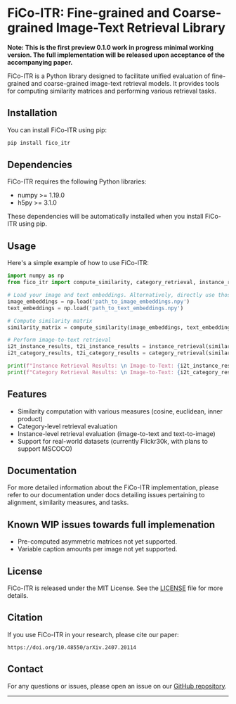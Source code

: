# FiCo-ITR: Fine-grained and Coarse-grained Image-Text Retrieval Library

**Note: This is the first preview 0.1.0 work in progress minimal working version. The full implementation will be released upon acceptance of the accompanying paper.**

FiCo-ITR is a Python library designed to facilitate unified evaluation of fine-grained and coarse-grained image-text retrieval models. It provides tools for computing similarity matrices and performing various retrieval tasks.

## Installation

You can install FiCo-ITR using pip:

```bash
pip install fico_itr
```

## Dependencies

FiCo-ITR requires the following Python libraries:

- numpy >= 1.19.0
- h5py >= 3.1.0

These dependencies will be automatically installed when you install FiCo-ITR using pip.

## Usage

Here's a simple example of how to use FiCo-ITR:

```python
import numpy as np
from fico_itr import compute_similarity, category_retrieval, instance_retrieval

# Load your image and text embeddings. Alternatively, directly use those produced by model
image_embeddings = np.load('path_to_image_embeddings.npy')
text_embeddings = np.load('path_to_text_embeddings.npy')

# Compute similarity matrix
similarity_matrix = compute_similarity(image_embeddings, text_embeddings, measure='cosine')

# Perform image-to-text retrieval
i2t_instance_results, t2i_instance_results = instance_retrieval(similarity_matrix)
i2t_category_results, t2i_category_results = category_retrieval(similarity_matrix, labels)

print(f"Instance Retrieval Results: \n Image-to-Text: {i2t_instance_results} \n Text-to-Image: {t2i_instance_results}")
print(f"Category Retrieval Results: \n Image-to-Text: {i2t_category_results} \n Text-to-Image: {t2i_category_results}")
```

## Features

- Similarity computation with various measures (cosine, euclidean, inner product)
- Category-level retrieval evaluation
- Instance-level retrieval evaluation (image-to-text and text-to-image)
- Support for real-world datasets (currently Flickr30k, with plans to support MSCOCO)

## Documentation

For more detailed information about the FiCo-ITR implementation, please refer to our documentation under docs detailing issues pertaining to alignment, similarity measures, and tasks.

## Known WIP issues towards full implemenation

 - Pre-computed asymmetric matrices not yet supported.
 - Variable caption amounts per image not yet supported.

## License

FiCo-ITR is released under the MIT License. See the [LICENSE](LICENSE) file for more details.

## Citation

If you use FiCo-ITR in your research, please cite our paper:

```
https://doi.org/10.48550/arXiv.2407.20114
```

## Contact

For any questions or issues, please open an issue on our [GitHub repository](https://github.com/MikelWL/fico-itr).

---